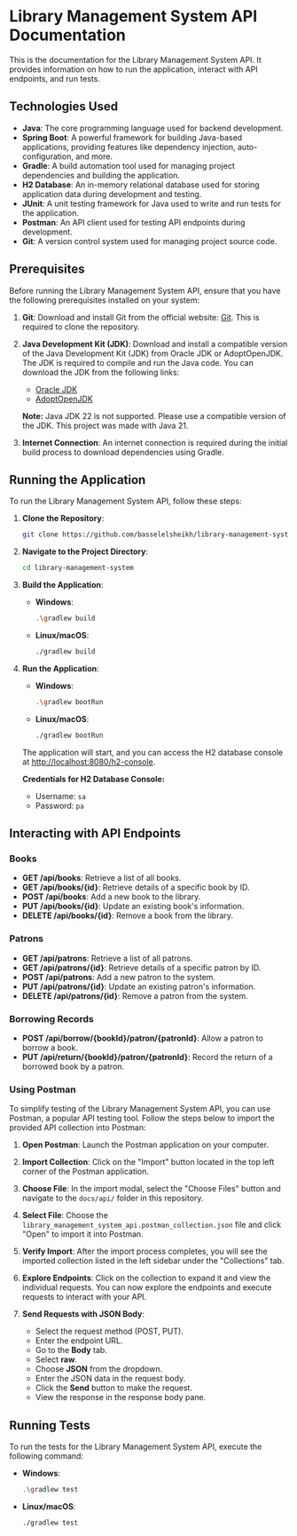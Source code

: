 # Library Management System API Documentation

This is the documentation for the Library Management System API. It provides information on how to run the application, interact with API endpoints, and run tests.
## Technologies Used

- **Java**: The core programming language used for backend development.
- **Spring Boot**: A powerful framework for building Java-based applications, providing features like dependency injection, auto-configuration, and more.
- **Gradle**: A build automation tool used for managing project dependencies and building the application.
- **H2 Database**: An in-memory relational database used for storing application data during development and testing.
- **JUnit**: A unit testing framework for Java used to write and run tests for the application.
- **Postman**: An API client used for testing API endpoints during development.
- **Git**: A version control system used for managing project source code.

## Prerequisites

Before running the Library Management System API, ensure that you have the following prerequisites installed on your system:

1. **Git**: Download and install Git from the official website: [Git](https://git-scm.com/downloads). This is required to clone the repository.

2. **Java Development Kit (JDK)**: Download and install a compatible version of the Java Development Kit (JDK) from Oracle JDK or AdoptOpenJDK. The JDK is required to compile and run the Java code. You can download the JDK from the following links:
   - [Oracle JDK](https://www.oracle.com/java/technologies/javase-downloads.html)
   - [AdoptOpenJDK](https://adoptopenjdk.net/)

   **Note:** Java JDK 22 is not supported. Please use a compatible version of the JDK. This project was made with Java 21.

3. **Internet Connection**: An internet connection is required during the initial build process to download dependencies using Gradle.

## Running the Application

To run the Library Management System API, follow these steps:

1. **Clone the Repository**: 
   ```bash
   git clone https://github.com/basselelsheikh/library-management-system.git
   ```

2. **Navigate to the Project Directory**:
   ```bash
   cd library-management-system
   ```

3. **Build the Application**:
   - **Windows**:
     ```bash
     .\gradlew build
     ```
   - **Linux/macOS**:
     ```bash
     ./gradlew build
     ```

4. **Run the Application**:
   - **Windows**:
     ```bash
     .\gradlew bootRun
     ```
   - **Linux/macOS**:
     ```bash
     ./gradlew bootRun
     ```

   The application will start, and you can access the H2 database console at [http://localhost:8080/h2-console](http://localhost:8080/h2-console).
   
   **Credentials for H2 Database Console:**
   - Username: `sa`
   - Password: `pa`

## Interacting with API Endpoints

### Books

- **GET /api/books**: Retrieve a list of all books.
- **GET /api/books/{id}**: Retrieve details of a specific book by ID.
- **POST /api/books**: Add a new book to the library.
- **PUT /api/books/{id}**: Update an existing book's information.
- **DELETE /api/books/{id}**: Remove a book from the library.

### Patrons

- **GET /api/patrons**: Retrieve a list of all patrons.
- **GET /api/patrons/{id}**: Retrieve details of a specific patron by ID.
- **POST /api/patrons**: Add a new patron to the system.
- **PUT /api/patrons/{id}**: Update an existing patron's information.
- **DELETE /api/patrons/{id}**: Remove a patron from the system.

### Borrowing Records

- **POST /api/borrow/{bookId}/patron/{patronId}**: Allow a patron to borrow a book.
- **PUT /api/return/{bookId}/patron/{patronId}**: Record the return of a borrowed book by a patron.

### Using Postman

To simplify testing of the Library Management System API, you can use Postman, a popular API testing tool. Follow the steps below to import the provided API collection into Postman:

1. **Open Postman**: Launch the Postman application on your computer.

2. **Import Collection**: Click on the "Import" button located in the top left corner of the Postman application.

3. **Choose File**: In the import modal, select the "Choose Files" button and navigate to the `docs/api/` folder in this repository.

4. **Select File**: Choose the `library_management_system_api.postman_collection.json` file and click "Open" to import it into Postman.

5. **Verify Import**: After the import process completes, you will see the imported collection listed in the left sidebar under the "Collections" tab.

6. **Explore Endpoints**: Click on the collection to expand it and view the individual requests. You can now explore the endpoints and execute requests to interact with your API.
   
7. **Send Requests with JSON Body**:
   - Select the request method (POST, PUT).
   - Enter the endpoint URL.
   - Go to the **Body** tab.
   - Select **raw**.
   - Choose **JSON** from the dropdown.
   - Enter the JSON data in the request body.
   - Click the **Send** button to make the request.
   - View the response in the response body pane.

## Running Tests

To run the tests for the Library Management System API, execute the following command:

- **Windows**:
     ```bash
     .\gradlew test
     ```
- **Linux/macOS**:
     ```bash
     ./gradlew test
     ```
